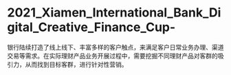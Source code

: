 # 2021_Xiamen_International_Bank_Digital_Creative_Finance_Cup-
银行陆续打造了线上线下、丰富多样的客户触点，来满足客户日常业务办理、渠道交易等需求。在实际理财产品业务开展过程中，需要挖掘不同理财产品对客群的吸引力，从而找到目标客群，进行针对性营销。
